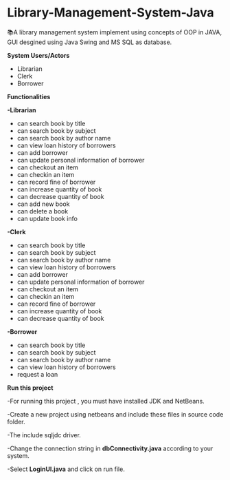 # Library-Management-System-Java

:books:A library management system implement using concepts of OOP in JAVA, GUI desgined using Java Swing and MS SQL as database.

**System Users/Actors**
- Librarian
- Clerk
- Borrower


**Functionalities**

**-Librarian**
   - can search book by title
   - can search book by subject
   - can search book by author name
   - can view loan history of borrowers
   - can add borrower
   - can update personal information of borrower
   - can checkout an item 
   - can checkin an item
   - can record fine of borrower
   - can increase quantity of book
   - can decrease quantity of book
   - can add new book 
   - can delete a book 
   - can update book info


   **-Clerk**
   - can search book by title
   - can search book by subject
   - can search book by author name
   - can view loan history of borrowers
   - can add borrower
   - can update personal information of borrower
   - can checkout an item 
   - can checkin an item
   - can record fine of borrower
   - can increase quantity of book
   - can decrease quantity of book

   **-Borrower**
   - can search book by title
   - can search book by subject
   - can search book by author name
   - can view loan history of borrowers
   - request a loan


  **Run this project**

  -For running this project , you must have installed JDK and NetBeans.


  -Create a new project using netbeans and include these files in source code folder.


  -The include sqljdc driver.


  -Change the connection string in **dbConnectivity.java** according to your system.


  -Select **LoginUI.java** and click on run file.

​     

